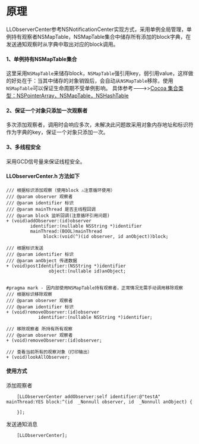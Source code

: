 # 原理
LLObserverCenter参考NSNotificationCenter实现方式，采用单例全局管理，单例持有观察者NSMapTable，NSMapTable集合中储存所有添加的block字典，在发送通知观察时从字典中取出对应的block调用。

#### 1、单例持有NSMapTable集合
这里采用`NSMapTable`来储存block，`NSMapTable`强引用key，弱引用value，这样做的好处在于：当其中储存的对象销毁后，会自动从`NSMapTable`移除，使用`NSMapTable`可以保证生命周期不受单例影响。
具体参考--->>[Cocoa 集合类型：NSPointerArray，NSMapTable，NSHashTable](http://www.saitjr.com/ios/nspointerarray-nsmaptable-nshashtable.html)
#### 2、保证一个对象只添加一次观察者
多次添加观察者，调用时会响应多次，未解决此问题故采用对象内存地址和标识符作为字典的key，保证一个对象只添加一次。
#### 3、多线程安全
采用GCD信号量来保证线程安全。

#### LLObserverCenter.h 方法如下
```
/// 根据标识添加观察（使用block ⚠️注意循环使用）
/// @param observer 观察者
/// @param identifier 标识
/// @param mainThread 是否主线程回调
/// @param block 监听回调(注意循环引用问题)
+ (void)addObserver:(id)observer
         identifier:(nullable NSString *)identifier
         mainThread:(BOOL)mainThread
              block:(void(^)(id observer, id anObject))block;
              
/// 根据标识发送
/// @param identifier 标识
/// @param anObject 传递数据
+ (void)postIdentifier:(NSString *)identifier
                object:(nullable id)anObject;


#pragma mark - 因内部使用NSMapTable持有观察者，正常情况无需手动调用移除观察
/// 根据标识移除观察
/// @param observer 观察者
/// @param identifier 标识
+ (void)removeObserver:(id)observer
            identifier:(nullable NSString *)identifier;

/// 移除观察者 所持有所有观察
/// @param observer 观察者
+ (void)removeObserver:(id)observer;

/// 查看当前所有的观察对象（打印输出）
+ (void)lookAllObserver;
```

#### 使用方式
添加观察者
```
    [LLObserverCenter addObserver:self identifier:@"testA" mainThread:YES block:^(id  _Nonnull observer, id  _Nonnull anObject) {
        
    }];
```
发送通知消息
```
    [LLObserverCenter];
```
